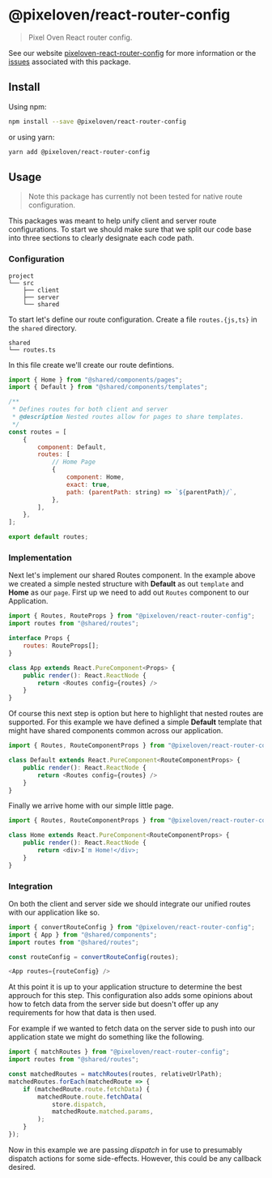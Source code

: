# @pixeloven/react-router-config

> Pixel Oven React router config.

See our website [pixeloven-react-router-config](https://github.com/pixeloven/pixeloven) for more information or the [issues](https://github.com/pixeloven/pixeloven) associated with this package.

## Install

Using npm:

```sh
npm install --save @pixeloven/react-router-config
```

or using yarn:

```sh
yarn add @pixeloven/react-router-config
```

## Usage
> Note this package has currently not been tested for native route configuration.

This packages was meant to help unify client and server route configurations. To start we should make sure that we split our code base into three sections to clearly designate each code path.

### Configuration
```
project
└── src
    ├── client
    ├── server
    └── shared
```
To start let's define our route configuration. Create a file `routes.{js,ts}` in the `shared` directory.
```
shared
└── routes.ts
```
In this file create we'll create our route defintions.
```javascript
import { Home } from "@shared/components/pages";
import { Default } from "@shared/components/templates";

/**
 * Defines routes for both client and server
 * @description Nested routes allow for pages to share templates.
 */
const routes = [
    {
        component: Default,
        routes: [
            // Home Page
            {
                component: Home,
                exact: true,
                path: (parentPath: string) => `${parentPath}/`,
            },
        ],
    },
];

export default routes;

```

### Implementation 
Next let's implement our shared Routes component. In the example above we created a simple nested structure with **Default** as out `template` and **Home** as our `page`. First up we need to add out `Routes` component to our Application.
```javascript
import { Routes, RouteProps } from "@pixeloven/react-router-config";
import routes from "@shared/routes";

interface Props {
    routes: RouteProps[];
}

class App extends React.PureComponent<Props> {
    public render(): React.ReactNode {
        return <Routes config={routes} />
    }
}
```
Of course this next step is option but here to highlight that nested routes are supported. For this example we have defined a simple **Default** template that might have shared components common across our application.
```javascript
import { Routes, RouteComponentProps } from "@pixeloven/react-router-config";

class Default extends React.PureComponent<RouteComponentProps> {
    public render(): React.ReactNode {
        return <Routes config={routes} />
    }
}
```
Finally we arrive home with our simple little page.
```javascript
import { Routes, RouteComponentProps } from "@pixeloven/react-router-config";

class Home extends React.PureComponent<RouteComponentProps> {
    public render(): React.ReactNode {
        return <div>I'm Home!</div>;
    }
}
```

### Integration 
On both the client and server side we should integrate our unified routes with our application like so.
```javascript
import { convertRouteConfig } from "@pixeloven/react-router-config";
import { App } from "@shared/components";
import routes from "@shared/routes";

const routeConfig = convertRouteConfig(routes);

<App routes={routeConfig} />

```
At this point it is up to your application structure to determine the best approuch for this step. This configuration also adds some opinions about how to fetch data from the server side but doesn't offer up any requirements for how that data is then used. 

For example if we wanted to fetch data on the server side to push into our application state we might do something like the following.
```javascript
import { matchRoutes } from "@pixeloven/react-router-config";
import routes from "@shared/routes";

const matchedRoutes = matchRoutes(routes, relativeUrlPath);
matchedRoutes.forEach(matchedRoute => {
    if (matchedRoute.route.fetchData) {
        matchedRoute.route.fetchData(
            store.dispatch,
            matchedRoute.matched.params,
        );
    }
});
```
Now in this example we are passing *dispatch* in for use to presumably dispatch actions for some side-effects. However, this could be any callback desired.